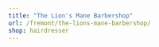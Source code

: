 ```yaml
---
title: "The Lion's Mane Barbershop"
url: /fremont/the-lions-mane-barbershop/
shop: hairdresser
---
```

